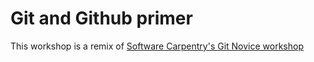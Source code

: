 # Git and Github primer 
This workshop is a remix of [Software Carpentry's Git Novice workshop](https://swcarpentry.github.io/git-novice)
